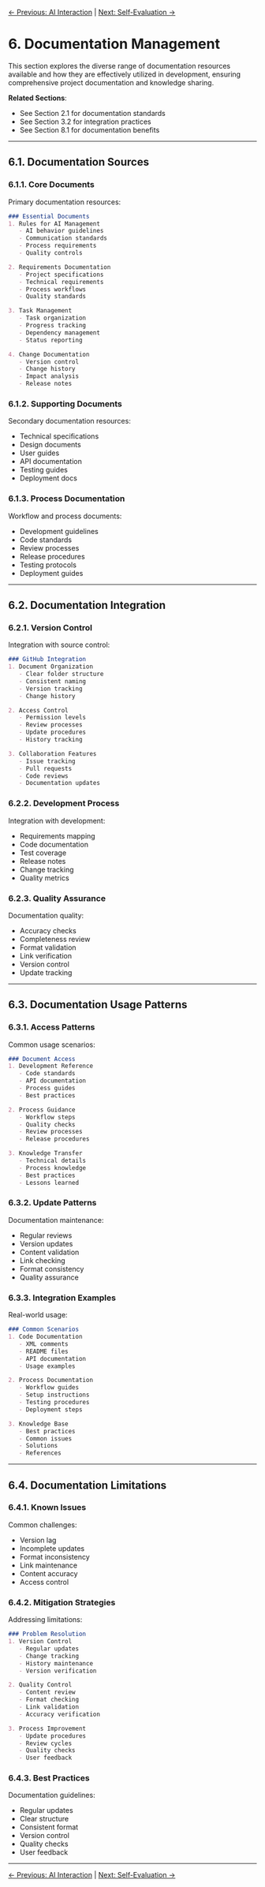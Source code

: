 [← Previous: AI Interaction](./05_AI_Interaction.md) | [Next: Self-Evaluation →](./07_Self_Evaluation.md)

# 6. Documentation Management

This section explores the diverse range of documentation resources available and how they are effectively utilized in development, ensuring comprehensive project documentation and knowledge sharing.

**Related Sections**:
- See Section 2.1 for documentation standards
- See Section 3.2 for integration practices
- See Section 8.1 for documentation benefits

---

## 6.1. Documentation Sources

### 6.1.1. Core Documents
Primary documentation resources:
```markdown
### Essential Documents
1. Rules for AI Management
   - AI behavior guidelines
   - Communication standards
   - Process requirements
   - Quality controls

2. Requirements Documentation
   - Project specifications
   - Technical requirements
   - Process workflows
   - Quality standards

3. Task Management
   - Task organization
   - Progress tracking
   - Dependency management
   - Status reporting

4. Change Documentation
   - Version control
   - Change history
   - Impact analysis
   - Release notes
```

### 6.1.2. Supporting Documents
Secondary documentation resources:
- Technical specifications
- Design documents
- User guides
- API documentation
- Testing guides
- Deployment docs

### 6.1.3. Process Documentation
Workflow and process documents:
- Development guidelines
- Code standards
- Review processes
- Release procedures
- Testing protocols
- Deployment guides

---

## 6.2. Documentation Integration

### 6.2.1. Version Control
Integration with source control:
```markdown
### GitHub Integration
1. Document Organization
   - Clear folder structure
   - Consistent naming
   - Version tracking
   - Change history

2. Access Control
   - Permission levels
   - Review processes
   - Update procedures
   - History tracking

3. Collaboration Features
   - Issue tracking
   - Pull requests
   - Code reviews
   - Documentation updates
```

### 6.2.2. Development Process
Integration with development:
- Requirements mapping
- Code documentation
- Test coverage
- Release notes
- Change tracking
- Quality metrics

### 6.2.3. Quality Assurance
Documentation quality:
- Accuracy checks
- Completeness review
- Format validation
- Link verification
- Version control
- Update tracking

---

## 6.3. Documentation Usage Patterns

### 6.3.1. Access Patterns
Common usage scenarios:
```markdown
### Document Access
1. Development Reference
   - Code standards
   - API documentation
   - Process guides
   - Best practices

2. Process Guidance
   - Workflow steps
   - Quality checks
   - Review processes
   - Release procedures

3. Knowledge Transfer
   - Technical details
   - Process knowledge
   - Best practices
   - Lessons learned
```

### 6.3.2. Update Patterns
Documentation maintenance:
- Regular reviews
- Version updates
- Content validation
- Link checking
- Format consistency
- Quality assurance

### 6.3.3. Integration Examples
Real-world usage:
```markdown
### Common Scenarios
1. Code Documentation
   - XML comments
   - README files
   - API documentation
   - Usage examples

2. Process Documentation
   - Workflow guides
   - Setup instructions
   - Testing procedures
   - Deployment steps

3. Knowledge Base
   - Best practices
   - Common issues
   - Solutions
   - References
```

---

## 6.4. Documentation Limitations

### 6.4.1. Known Issues
Common challenges:
- Version lag
- Incomplete updates
- Format inconsistency
- Link maintenance
- Content accuracy
- Access control

### 6.4.2. Mitigation Strategies
Addressing limitations:
```markdown
### Problem Resolution
1. Version Control
   - Regular updates
   - Change tracking
   - History maintenance
   - Version verification

2. Quality Control
   - Content review
   - Format checking
   - Link validation
   - Accuracy verification

3. Process Improvement
   - Update procedures
   - Review cycles
   - Quality checks
   - User feedback
```

### 6.4.3. Best Practices
Documentation guidelines:
- Regular updates
- Clear structure
- Consistent format
- Version control
- Quality checks
- User feedback

---

[← Previous: AI Interaction](./05_AI_Interaction.md) | [Next: Self-Evaluation →](./07_Self_Evaluation.md) 